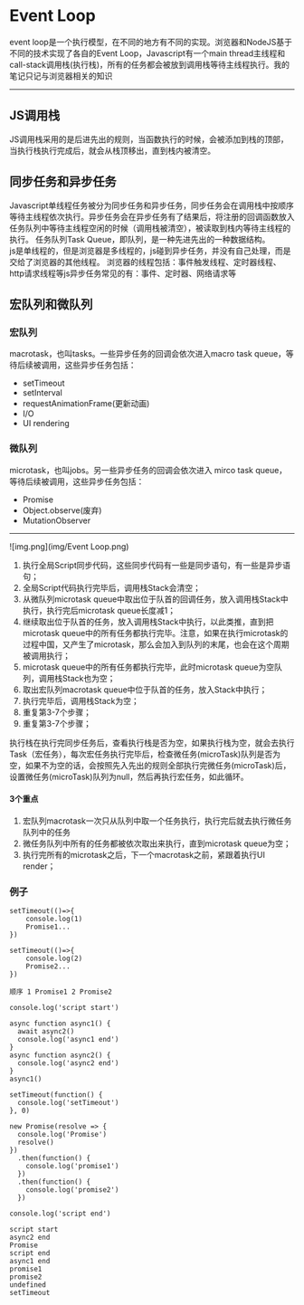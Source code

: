 # Event Loop

event loop是一个执行模型，在不同的地方有不同的实现。浏览器和NodeJS基于不同的技术实现了各自的Event Loop，Javascript有一个main thread主线程和call-stack调用栈(执行栈)，所有的任务都会被放到调用栈等待主线程执行。我的笔记只记与浏览器相关的知识

---

## JS调用栈
JS调用栈采用的是后进先出的规则，当函数执行的时候，会被添加到栈的顶部，当执行栈执行完成后，就会从栈顶移出，直到栈内被清空。


## 同步任务和异步任务
Javascript单线程任务被分为同步任务和异步任务，同步任务会在调用栈中按顺序等待主线程依次执行。异步任务会在异步任务有了结果后，将注册的回调函数放入任务队列中等待主线程空闲的时候（调用栈被清空），被读取到栈内等待主线程的执行。
任务队列Task Queue，即队列，是一种先进先出的一种数据结构。    
js是单线程的，但是浏览器是多线程的，js碰到异步任务，并没有自己处理，而是交给了浏览器的其他线程。
浏览器的线程包括：事件触发线程、定时器线程、http请求线程等
​js异步任务常见的有：事件、定时器、网络请求等




## 宏队列和微队列


### 宏队列
macrotask，也叫tasks。一些异步任务的回调会依次进入macro task queue，等待后续被调用，这些异步任务包括：

- setTimeout  
- setInterval  
- requestAnimationFrame(更新动画)  
- I/O  
- UI rendering  

### 微队列
microtask，也叫jobs。另一些异步任务的回调会依次进入 mirco task queue，等待后续被调用，这些异步任务包括：  

- Promise  
- Object.observe(废弃)
- MutationObserver  

---
![img.png](img/Event Loop.png)

1. 执行全局Script同步代码，这些同步代码有一些是同步语句，有一些是异步语句；
2. 全局Script代码执行完毕后，调用栈Stack会清空；
3. 从微队列microtask queue中取出位于队首的回调任务，放入调用栈Stack中执行，执行完后microtask queue长度减1；
4. 继续取出位于队首的任务，放入调用栈Stack中执行，以此类推，直到把microtask queue中的所有任务都执行完毕。注意，如果在执行microtask的过程中国，又产生了microtask，那么会加入到队列的末尾，也会在这个周期被调用执行；
5. microtask queue中的所有任务都执行完毕，此时microtask queue为空队列，调用栈Stack也为空；
6. 取出宏队列macrotask queue中位于队首的任务，放入Stack中执行；
7. 执行完毕后，调用栈Stack为空；
8. 重复第3-7个步骤；
9. 重复第3-7个步骤；

执行栈在执行完同步任务后，查看执行栈是否为空，如果执行栈为空，就会去执行Task（宏任务），每次宏任务执行完毕后，检查微任务(microTask)队列是否为空，如果不为空的话，会按照先入先出的规则全部执行完微任务(microTask)后，设置微任务(microTask)队列为null，然后再执行宏任务，如此循环。

#### 3个重点
1. 宏队列macrotask一次只从队列中取一个任务执行，执行完后就去执行微任务队列中的任务
2. 微任务队列中所有的任务都被依次取出来执行，直到microtask queue为空；
3. 执行完所有的microtask之后，下一个macrotask之前，紧跟着执行UI render；

### 例子
```
setTimeout(()=>{
    console.log(1)
    Promise1...
})

setTimeout(()=>{
    console.log(2)
    Promise2...
})

顺序 1 Promise1 2 Promise2
```



```
console.log('script start')

async function async1() {
  await async2()
  console.log('async1 end')
}
async function async2() {
  console.log('async2 end') 
}
async1()

setTimeout(function() {
  console.log('setTimeout')
}, 0)

new Promise(resolve => {
  console.log('Promise')
  resolve()
})
  .then(function() {
    console.log('promise1')
  })
  .then(function() {
    console.log('promise2')
  })

console.log('script end')

script start
async2 end
Promise
script end
async1 end
promise1
promise2
undefined
setTimeout
```


